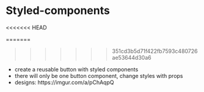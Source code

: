 # Styled-components
<<<<<<< HEAD

=======
>>>>>>> 351cd3b5d71f422fb7593c480726ae53644d30a6
<ul>
<li>create a reusable button with styled components</li>
  <li>there will only be one button component, change styles with props</li>
<li>designs: https://imgur.com/a/pChAqpQ</li>
</ul>
